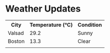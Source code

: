 # Weather Updates

<!-- WEATHER-UPDATE-START -->
<table><tr><th>City</th><th>Temperature (°C)</th><th>Condition</th></tr><tr><td>Valsad</td><td>29.2</td><td>Sunny</td></tr><tr><td>Boston</td><td>13.3</td><td>Clear</td></tr><tr><td></td><td></td><td></td></tr></table>
<!-- WEATHER-UPDATE-END -->
